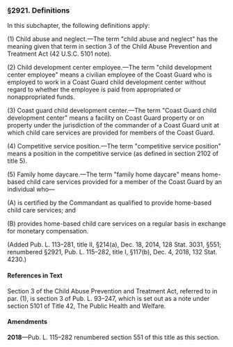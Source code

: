 ### §2921. Definitions ###

In this subchapter, the following definitions apply:

(1) Child abuse and neglect.—The term "child abuse and neglect" has the meaning given that term in section 3 of the Child Abuse Prevention and Treatment Act (42 U.S.C. 5101 note).

(2) Child development center employee.—The term "child development center employee" means a civilian employee of the Coast Guard who is employed to work in a Coast Guard child development center without regard to whether the employee is paid from appropriated or nonappropriated funds.

(3) Coast guard child development center.—The term "Coast Guard child development center" means a facility on Coast Guard property or on property under the jurisdiction of the commander of a Coast Guard unit at which child care services are provided for members of the Coast Guard.

(4) Competitive service position.—The term "competitive service position" means a position in the competitive service (as defined in section 2102 of title 5).

(5) Family home daycare.—The term "family home daycare" means home-based child care services provided for a member of the Coast Guard by an individual who—

(A) is certified by the Commandant as qualified to provide home-based child care services; and

(B) provides home-based child care services on a regular basis in exchange for monetary compensation.

(Added Pub. L. 113–281, title II, §214(a), Dec. 18, 2014, 128 Stat. 3031, §551; renumbered §2921, Pub. L. 115–282, title I, §117(b), Dec. 4, 2018, 132 Stat. 4230.)

#### References in Text ####

Section 3 of the Child Abuse Prevention and Treatment Act, referred to in par. (1), is section 3 of Pub. L. 93–247, which is set out as a note under section 5101 of Title 42, The Public Health and Welfare.

#### Amendments ####

**2018**—Pub. L. 115–282 renumbered section 551 of this title as this section.